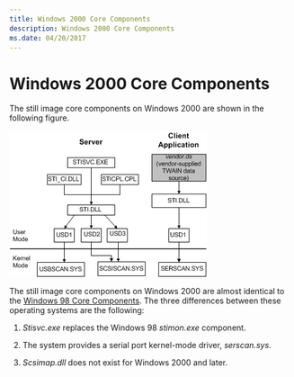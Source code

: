 ```yaml
---
title: Windows 2000 Core Components
description: Windows 2000 Core Components
ms.date: 04/20/2017
---
```


# Windows 2000 Core Components





The still image core components on Windows 2000 are shown in the following figure.

![diagram illustrating the windows 2000 core components.](images/stiwin2k.png)

The still image core components on Windows 2000 are almost identical to the [Windows 98 Core Components](windows-98-core-components.md). The three differences between these operating systems are the following:

1.  *Stisvc.exe* replaces the Windows 98 *stimon.exe* component.

2.  The system provides a serial port kernel-mode driver, *serscan.sys*.

3.  *Scsimap.dll* does not exist for Windows 2000 and later.

 

 




